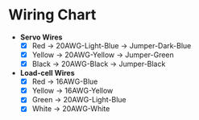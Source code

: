 # Wiring Chart

* **Servo Wires**
	- [x] Red    -> 20AWG-Light-Blue 	-> Jumper-Dark-Blue
	- [x] Yellow -> 20AWG-Yellow		-> Jumper-Green
	- [x] Black  -> 20AWG-Black			-> Jumper-Black
* **Load-cell Wires**
	- [x] Red    -> 16AWG-Blue			
	- [x] Yellow -> 16AWG-Yellow
	- [x] Green  -> 20AWG-Light-Blue
	- [x] White  -> 20AWG-White